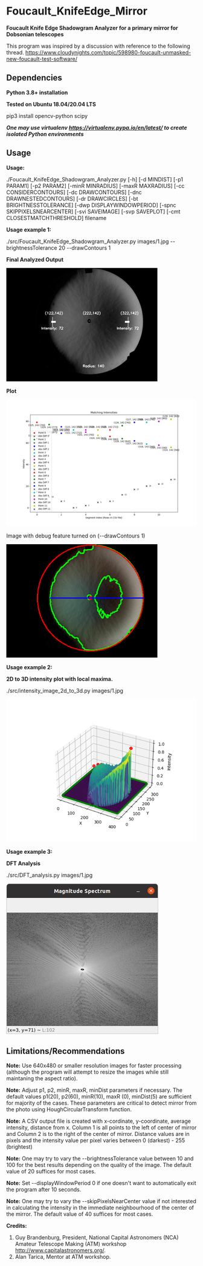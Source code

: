 # Foucault_KnifeEdge_Mirror

**Foucault Knife Edge Shadowgram Analyzer for a primary mirror for Dobsonian telescopes**

This program was inspired by a discussion with reference to the following thread. https://www.cloudynights.com/topic/598980-foucault-unmasked-new-foucault-test-software/

## Dependencies

**Python 3.8+ installation**

**Tested on Ubuntu 18.04/20.04 LTS**

pip3 install opencv-python scipy

***One may use virtualenv https://virtualenv.pypa.io/en/latest/ to create isolated Python environments***

## Usage

**Usage:** 

./Foucault_KnifeEdge_Shadowgram_Analyzer.py [-h] [-d MINDIST] [-p1 PARAM1] [-p2 PARAM2] [-minR MINRADIUS] [-maxR MAXRADIUS] [-cc CONSIDERCONTOURS] [-dc DRAWCONTOURS] [-dnc DRAWNESTEDCONTOURS]
                                                 [-dr DRAWCIRCLES] [-bt BRIGHTNESSTOLERANCE] [-dwp DISPLAYWINDOWPERIOD] [-spnc SKIPPIXELSNEARCENTER] [-svi SAVEIMAGE] [-svp SAVEPLOT]
                                                 [-cmt CLOSESTMATCHTHRESHOLD]
                                                 filename

**Usage example 1:** 

./src/Foucault_KnifeEdge_Shadowgram_Analyzer.py images/1.jpg --brightnessTolerance 20 --drawContours 1

**Final Analyzed Output**

![alt text]( https://github.com/enthusiasticgeek/Foucault_KnifeEdge_Mirror/blob/main/images/saved_gray_image.png "example output")

**Plot**

![alt text]( https://github.com/enthusiasticgeek/Foucault_KnifeEdge_Mirror/blob/main/images/saved_plot.png "example output")

Image with debug feature turned on (--drawContours 1)

![alt text]( https://github.com/enthusiasticgeek/Foucault_KnifeEdge_Mirror/blob/main/images/saved_debugging_image.png "example output")

**Usage example 2:** 

**2D to 3D intensity plot with local maxima.**

./src/intensity_image_2d_to_3d.py images/1.jpg

![alt text]( https://github.com/enthusiasticgeek/Foucault_KnifeEdge_Mirror/blob/main/images/3d_intensity_plot1.png "example output")

**Usage example 3:** 

**DFT Analysis**

./src/DFT_analysis.py images/1.jpg

![alt text]( https://github.com/enthusiasticgeek/Foucault_KnifeEdge_Mirror/blob/main/images/DFT_analysis.png "example output")


## Limitations/Recommendations

**Note:** Use 640x480 or smaller resolution images for faster processing (although the program will attempt to resize the images while still maintaning the aspect ratio).

**Note:** Adjust p1, p2, minR, maxR, minDist parameters if necessary. The default values p1(20), p2(60), minR(10), maxR (0), minDist(5) are sufficient for majority of the cases. These parameters are critical to detect mirror from the photo using HoughCircularTransform function.

**Note:** A CSV output file is created with x-cordinate, y-coordinate, average intensity, distance from x. Column 1 is all points to the left of center of mirror and Column 2 is to the right of the center of mirror. Distance values are in pixels and the intensity value per pixel varies between 0 (darkest) - 255 (brightest)

**Note:** One may try to vary the --brightnessTolerance value between 10 and 100 for the best results depending on the quality of the image. The default value of 20 suffices for most cases. 

**Note:** Set --displayWindowPeriod 0 if one doesn't want to automatically exit the program after 10 seconds.

**Note:** One may try to vary the --skipPixelsNearCenter value if not interested in calculating the intensity in the immediate neighbourhood of the center of the mirror. The default value of 40 suffices for most cases.

**Credits:**

1. Guy Brandenburg, President, National Capital Astronomers (NCA) Amateur Telescope Making (ATM) workshop <http://www.capitalastronomers.org/>.
2. Alan Tarica, Mentor at ATM workshop.
